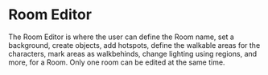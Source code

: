 # Room Editor

The Room Editor is where the user can define the Room name, set a background, create objects, add hotspots, define the walkable areas for the characters, mark areas as walkbehinds, change lighting using regions, and more, for a Room. Only one room can be edited at the same time.
